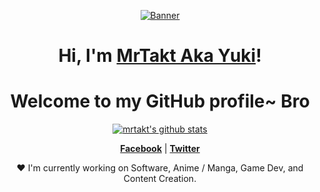 <p align="center">
  <a href="https://www.facebook.com/yukisubagja"><img src="https://i.pinimg.com/originals/62/7f/d8/627fd8ff2abaaed7746b1585dd13fbdf.gif" alt="Banner"></a>
</p>

<h1 align="center">Hi, I'm <a href="https://github.com/mrtakt">MrTakt Aka Yuki</a>!</h1>
<h1 align="center">Welcome to my GitHub profile~ Bro</h1>

<p align="center">
  <a href="https://github.com/mrtakt"><img src="https://github-readme-stats.vercel.app/api?username=mrtakt&hide_border=true&show_icons=true" alt="mrtakt's github stats"></a>
</p>

<p align="center">
  <strong><a href="https://facebook.com/yukisubagja">Facebook</a></strong> |
  <strong><a href="https://twitter.com/extrasabar">Twitter</a></strong>
</p>

<p align="center">❤ I'm currently working on Software, Anime / Manga, Game Dev, and Content Creation.</p>

<!--
Here are some ideas to get you started:

- 🔭 I’m currently working on ...
- 🌱 I’m currently learning ...
- 👯 I’m looking to collaborate on ...
- 🤔 I’m looking for help with ...
- 💬 Ask me about ...
- 📫 How to reach me: ...
- 😄 Pronouns: ...
- ⚡ Fun fact: ...
-->
